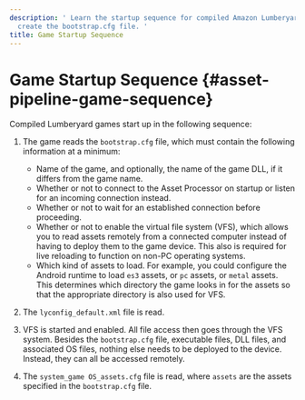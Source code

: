 ```yaml
---
description: ' Learn the startup sequence for compiled Amazon Lumberyard games and how to
  create the bootstrap.cfg file. '
title: Game Startup Sequence
---
```

# Game Startup Sequence {#asset-pipeline-game-sequence}

Compiled Lumberyard games start up in the following sequence:

1. The game reads the `bootstrap.cfg` file, which must contain the following information at a minimum:
   + Name of the game, and optionally, the name of the game DLL, if it differs from the game name\.
   + Whether or not to connect to the Asset Processor on startup or listen for an incoming connection instead\.
   + Whether or not to wait for an established connection before proceeding\.
   + Whether or not to enable the virtual file system \(VFS\), which allows you to read assets remotely from a connected computer instead of having to deploy them to the game device\. This also is required for live reloading to function on non\-PC operating systems\.
   + Which kind of assets to load\. For example, you could configure the Android runtime to load `es3` assets, or `pc` assets, or `metal` assets\. This determines which directory the game looks in for the assets so that the appropriate directory is also used for VFS\.

1. The `lyconfig_default.xml` file is read\.

1. VFS is started and enabled\. All file access then goes through the VFS system\. Besides the `bootstrap.cfg` file, executable files, DLL files, and associated OS files, nothing else needs to be deployed to the device\. Instead, they can all be accessed remotely\.

1. The `system_game OS_assets.cfg` file is read, where `assets` are the assets specified in the `bootstrap.cfg` file\.